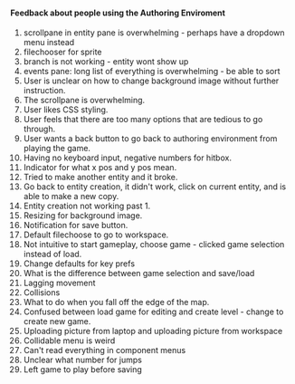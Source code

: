 #### Feedback about people using the Authoring Enviroment

1. scrollpane in entity pane is overwhelming - perhaps have a dropdown menu instead
2. filechooser for sprite
3. branch is not working - entity wont show up
4. events pane: long list of everything is overwhelming - be able to sort
5. User is unclear on how to change background image without further instruction.
6. The scrollpane is overwhelming.
7. User likes CSS styling. 
8. User feels that there are too many options that are tedious to go through.
9. User wants a back button to go back to authoring environment from playing the game.
10. Having no keyboard input, negative numbers for hitbox.
11. Indicator for what x pos and y pos mean.
12. Tried to make another entity and it broke.
13. Go back to entity creation, it didn't work, click on current entity, and is able to make a new copy.
14. Entity creation not working past 1.
15. Resizing for background image.
16. Notification for save button.
17. Default filechoose to go to workspace.
18. Not intuitive to start gameplay, choose game - clicked game selection instead of load.
19. Change defaults for key prefs
20. What is the difference between game selection and save/load
21. Lagging movement
22. Collisions
23. What to do when you fall off the edge of the map.
24. Confused between load game for editing and create level - change to create new game.
25. Uploading picture from laptop and uploading picture from workspace
26. Collidable menu is weird
27. Can't read everything in component menus
28. Unclear what number for jumps
29. Left game to play before saving